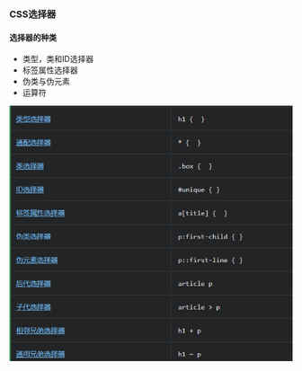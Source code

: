 ### CSS选择器

#### 选择器的种类

- 类型，类和ID选择器
- 标签属性选择器
- 伪类与伪元素
- 运算符

![image-20210630091430716](CSS选择器.assets/image-20210630091430716.png)